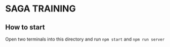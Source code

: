 # SAGA TRAINING

## How to start
Open two terminals into this directory and run `npm start` and `npm run server`
